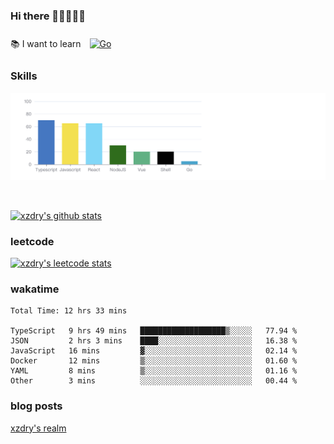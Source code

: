 ### Hi there 👋👋👋👋👋

 :books: I want to learn <a href="https://go.dev/" target="_blank"><img style="margin: 10px" src="https://profilinator.rishav.dev/skills-assets/go-original.svg" alt="Go" height="50" /></a>  

### Skills
![](img/2022-09-05-22-04-20.png)

<br />

[![xzdry's github stats](https://github-readme-stats.vercel.app/api?username=xzdry&count_private=true&show_icons=true&theme=vue)](https://github.com/xzdry)

### leetcode
[![xzdry's leetcode stats](https://leetcard.jacoblin.cool/xzdry-2?theme=light&font=Anek%20Kannada&site=cn)](https://leetcode.cn/u/xzdry-2/)

### wakatime
<!--START_SECTION:waka-->

```text
Total Time: 12 hrs 33 mins

TypeScript   9 hrs 49 mins   ███████████████████▒░░░░░   77.94 %
JSON         2 hrs 3 mins    ████░░░░░░░░░░░░░░░░░░░░░   16.38 %
JavaScript   16 mins         ▓░░░░░░░░░░░░░░░░░░░░░░░░   02.14 %
Docker       12 mins         ▒░░░░░░░░░░░░░░░░░░░░░░░░   01.60 %
YAML         8 mins          ▒░░░░░░░░░░░░░░░░░░░░░░░░   01.16 %
Other        3 mins          ░░░░░░░░░░░░░░░░░░░░░░░░░   00.44 %
```

<!--END_SECTION:waka-->

### blog posts
[xzdry's realm](https://www.justdry.net/)
